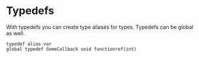 # Typedefs

With typedefs you can create type aliases for types. Typedefs can be
global as well.

``` 
typedef alias var
global typedef SomeCallback void functionref(int)
```
